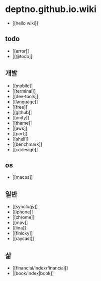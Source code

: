 # deptno.github.io.wiki

- [[hello wiki]]

## todo
- [[error]]
- [[@todo]]

## 개발
- [[mobile]]
- [[terminal]]
- [[dev-tools]]
- [[language]]
- [[free]]
- [[github]]
- [[unity]]
- [[theme]]
- [[aws]]
- [[port]]
- [[shell]]
- [[benchmark]]
- [[codesign]]

## os
- [[macos]]

## 일반
- [[synology]]
- [[iphone]]
- [[chrome]]
- [[mpv]]
- [[iina]]
- [[finicky]]
- [[raycast]]

## 삶
- [[financial/index/financial]]
- [[book/index|book]]
